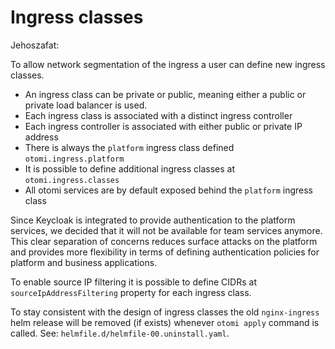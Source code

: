 # Ingress classes

Jehoszafat:

To allow network segmentation of the ingress a user can define new ingress classes.

- An ingress class can be private or public, meaning either a public or private load balancer is used.
- Each ingress class is associated with a distinct ingress controller
- Each ingress controller is associated with either public or private IP address
- There is always the `platform` ingress class defined `otomi.ingress.platform`
- It is possible to define additional ingress classes at `otomi.ingress.classes`
- All otomi services are by default exposed behind the `platform` ingress class

Since Keycloak is integrated to provide authentication to the platform services, we decided that it will not be available for team services anymore. This clear separation of concerns reduces surface attacks on the platform and provides more flexibility in terms of defining authentication policies for platform and business applications.

To enable source IP filtering it is possible to define CIDRs at `sourceIpAddressFiltering` property for each ingress class.

To stay consistent with the design of ingress classes the old `nginx-ingress` helm release will be removed (if exists) whenever `otomi apply` command is called. See: `helmfile.d/helmfile-00.uninstall.yaml`.
